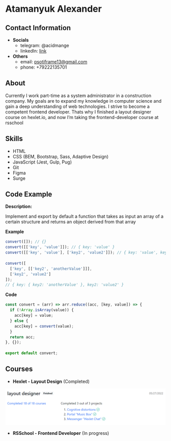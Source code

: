 # Atamanyuk Alexander

## Contact Information

* **Socials**
    + telegram: @acidmange
    + linkedln: [link](https://www.linkedin.com/in/alexander-atamanyuk-b7676b29a)  
* **Others**
    + email: psotiframe13@gmail.com
    + phone: +79222135701

## About

Currently I work part-time as a system administrator in a construction company. My goals are to expand my knowledge in computer science and gain a deep understanding of web technologies. I strive to become a competent frontend developer. Thats why I finished a layout designer course on hexlet.io, and now I’m taking the frontend-developer course at rsschool

## Skills

* HTML
* CSS (BEM, Bootstrap, Sass, Adaptive Design)
* JavaScript (Jest, Gulp, Pug)
* Git
* Figma
* Surge

## Code Example 

**Description:**

Implement and export by default a function that takes as input an array of a certain structure and returns an object derived from that array

**Example**

```javascript
convert([]); // {}
convert([['key', 'value']]); // { key: 'value' }
convert([['key', 'value'], ['key2', 'value2']]); // { key: 'value', key2: 'value2' }

convert([
  ['key', [['key2', 'anotherValue']]],
  ['key2', 'value2']
]);
// { key: { key2: 'anotherValue' }, key2: 'value2' }
```

**Code**

```javascript
const convert = (arr) => arr.reduce((acc, [key, value]) => {
  if (!Array.isArray(value)) {
    acc[key] = value;
  } else {
    acc[key] = convert(value);
  }
  return acc;
}, {});

export default convert;
```

## Courses

* **Hexlet - Layout Design** (Completed)

![Hexlet Layout Design course](/assets/images/hexlet.png)

* **RSSchool - Frontend Developer** (In progress)